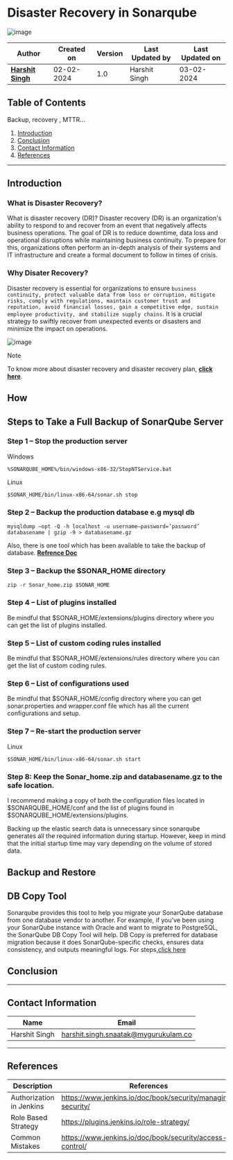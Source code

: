 # Disaster Recovery in Sonarqube
![image](https://github.com/avengers-p7/Documentation/assets/156056444/c0cf39b5-29d9-4af2-9752-c40fe09c8c5f)

| Author                                                           | Created on  | Version    | Last Updated by | Last Updated on |
| ---------------------------------------------------------------- | ----------- | ---------- | --------------- | --------------- |
| **[Harshit Singh](https://github.com/Panu-S-Harshit-Ninja-07)**  | 02-02-2024  | 1.0        | Harshit Singh   | 03-02-2024      |


## Table  of Contents
Backup, recovery , MTTR...
1. [Introduction](#Introduction)
2. [Conclusion](#Conclusion)
3. [Contact Information](#Contact-Information)
4. [References](#References)
***

## Introduction 

### What is Disaster Recovery?
What is disaster recovery (DR)?
Disaster recovery (DR) is an organization's ability to respond to and recover from an event that negatively affects business operations. The goal of DR is to reduce downtime, data loss and operational disruptions while maintaining business continuity. To prepare for this, organizations often perform an in-depth analysis of their systems and IT infrastructure and create a formal document to follow in times of crisis. 

### Why Disater Recovery?
Disaster recovery is essential for organizations to ensure `business continuity, protect valuable data from loss or corruption, mitigate risks, comply with regulations, maintain customer trust and reputation, avoid financial losses, gain a competitive edge, sustain employee productivity, and stabilize supply chains`. It is a crucial strategy to swiftly recover from unexpected events or disasters and minimize the impact on operations.

![image](https://github.com/avengers-p7/Documentation/assets/156056444/67e8720b-e9e6-43c2-aa13-193300927e5a)
> [!NOTE]
> To know more about disaster recovery and  disaster recovery plan, [**click here**](https://www.techtarget.com/searchdisasterrecovery/definition/disaster-recovery).

## How


## Steps to Take a Full Backup of SonarQube Server
### Step 1 – Stop the production server
Windows
```shell
%SONARQUBE_HOME%/bin/windows-x86-32/StopNTService.bat
```
Linux
```shell
$SONAR_HOME/bin/linux-x86-64/sonar.sh stop
```
### Step 2 – Backup the production database e.g mysql db
```shell
mysqldump –opt -Q -h localhost -u username–password=’password’ databasename | gzip -9 > databasename.gz
```
Also, there is one tool which has been available to take the backup of database.
[**Refrence Doc**](https://docs.sonarqube.org/display/SONAR/Sonar+DB+Copy+Tool)
### Step 3 – Backup the $SONAR_HOME directory
```shell
zip -r Sonar_home.zip $SONAR_HOME
```
### Step 4 – List of plugins installed
Be mindful that $SONAR_HOME/extensions/plugins directory where you can get the list of plugins installed.
### Step 5 – List of custom coding rules installed
Be mindful that $SONAR_HOME/extensions/rules directory where you can get the list of custom coding rules.
### Step 6 – List of configurations used
Be mindful that $SONAR_HOME/config directory where you can get sonar.properties and wrapper.conf file which has all the current configurations and setup.
### Step 7 – Re-start the production server
Linux
```shell
$SONAR_HOME/bin/linux-x86-64/sonar.sh start
```
### Step 8: Keep the Sonar_home.zip and databasename.gz to the safe location.

I recommend making a copy of both the configuration files located in $SONARQUBE_HOME/conf and the list of plugins found in $SONARQUBE_HOME/extensions/plugins.

Backing up the elastic search data is unnecessary since sonarqube generates all the required information during startup. However, keep in mind that the initial startup time may vary depending on the volume of stored data.

## Backup and Restore

## DB Copy Tool
Sonarqube provides this tool to help you migrate your SonarQube database from one database vendor to another. For example, if you've been using your SonarQube instance with Oracle and want to migrate to PostgreSQL, the SonarQube DB Copy Tool will help. DB Copy is preferred for database migration because it does SonarQube-specific checks, ensures data consistency, and outputs meaningful logs.
For steps,[click here](https://docs.sonarsource.com/sonarqube/latest/instance-administration/sonarqube-db-copy-tool/)

## Conclusion
***

## Contact Information

|     Name         | Email  |
| -----------------| ------------------------------------ |
| Harshit Singh    | harshit.singh.snaatak@mygurukulam.co |
***

## References

| Description                  | References  
| ------------------------ | ------------------------------------------------------------------- |
| Authorization in Jenkins | https://www.jenkins.io/doc/book/security/managing-security/ |
| Role Based Strategy      | https://plugins.jenkins.io/role-strategy/ |
| Common Mistakes | https://www.jenkins.io/doc/book/security/access-control/ |
